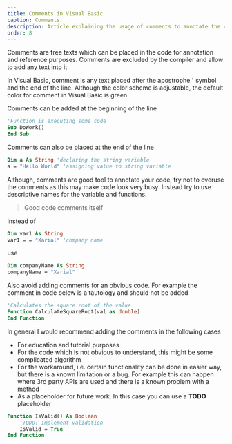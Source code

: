 ```yaml
---
title: Comments in Visual Basic
caption: Comments
description: Article explaining the usage of comments to annotate the code
order: 8
---
```

Comments are free texts which can be placed in the code for annotation and reference purposes. Comments are excluded by the compiler and allow to add any text into it

In Visual Basic, comment is any text placed after the apostrophe **'** symbol and the end of the line. Although the color scheme is adjustable, the default color for comment in Visual Basic is green

Comments can be added at the beginning of the line

~~~ vb
'Function is executing some code
Sub DoWork()
End Sub
~~~

Comments can also be placed at the end of the line

~~~ vb
Dim a As String 'declaring the string variable
a = "Hello World" 'assigning value to string variable
~~~

Although, comments are good tool to annotate your code, try not to overuse the comments as this may make code look very busy. Instead try to use descriptive names for the variable and functions.

> Good code comments itself

Instead of 
~~~ vb
Dim var1 As String
var1 = = "Xarial" 'company name
~~~

use 

~~~ vb
Dim companyName As String
companyName = "Xarial"
~~~

Also avoid adding comments for an obvious code. For example the comment in code below is a tautology and should not be added

~~~ vb
'Calculates the square root of the value
Function CalculateSquareRoot(val as double)
End Function
~~~

In general I would recommend adding the comments in the following cases

* For education and tutorial purposes
* For the code which is not obvious to understand, this might be some complicated algorithm
* For the workaround, i.e. certain functionality can be done in easier way, but there is a known limitation or a bug. For example this can happen where 3rd party APIs are used and there is a known problem with a method
* As a placeholder for future work. In this case you can use a **TODO** placeholder

~~~ vb
Function IsValid() As Boolean
    'TODO: implement validation
    IsValid = True
End Function
~~~